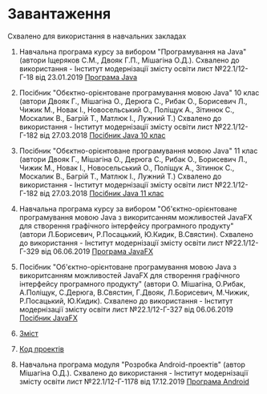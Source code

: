 # Завантаження

Схвалено для використання в навчальних закладах

1. Навчальна програма курсу за вибором "Програмування на Java" (автори Іщеряков С.М., Двояк Г.П., Мішагіна О.Д.). Схвалено до використання - Інститут модернізації змісту освіти лист №22.1/12-Г-18 від 23.01.2019 [Програма Java](https://github.com/atmp-if/javafx/releases/latest/download/Java.docx) 

2. Посібник "Обєктно-орієнтоване програмування мовою Java" 10 клас (автори Двояк Г., Мішагіна О., Дерюга С., Рибак О., Борисевич Л., Чижик М., Новак І., Новосельський О., Поліщук А., Зітинюк С., Москалик В., Багрій Т., Матлюк І., Лужний Т.) Схвалено до використання - Інститут модернізації змісту освіти лист №22.1/12-Г-182 від 27.03.2018 [Посібник Java 10 клас](https://github.com/atmp-if/javafx/releases/latest/download/Java.10.pdf) 

3. Посібник "Обєктно-орієнтоване програмування мовою Java" 11 клас (автори Двояк Г., Мішагіна О., Дерюга С., Рибак О., Борисевич Л., Чижик М., Новак І., Новосельський О., Поліщук А., Зітинюк С., Москалик В., Багрій Т., Матлюк І., Лужний Т.) Схвалено до використання - Інститут модернізації змісту освіти лист №22.1/12-Г-182 від 27.03.2018 [Посібник Java 11 клас](https://github.com/atmp-if/javafx/releases/latest/download/Java.11.pdf) 

4. Навчальна програма курсу за вибором "Об'єктно-орієнтоване програмування мовою Java з викоритсанням можливостей JavaFX для створення графічного інтерфейсу програмного продукту" (автори Л.Борисевич, Р.Посацький, Ю.Кидик, В.Свястин). Схвалено до використання - Інститут модернізації змісту освіти лист №22.1/12-Г-329 від 06.06.2019
[Програма JavaFX](https://github.com/atmp-if/javafx/releases/latest/download/JavaFX.docx) 

5. Посібник "Об'єктно-орієнтоване програмування мовою Java з викоритсанням можливостей JavaFX для створення графічного інтерфейсу програмного продукту" (автори О. Мішагіна, О.Рибак, А.Поліщук, С.Дерюга, В.Свястин, Г.Двояк,  Л.Борисевич, М.Чижик, Р.Посацький, Ю.Кидик). Схвалено до використання - Інститут модернізації змісту освіти лист №22.1/12-Г-327 від 06.06.2019 [Посібник JavaFX](https://github.com/atmp-if/javafx/releases/latest/download/JavaFX.pdf) 

6. [Зміст](read.md)

7. [Код проектів](https://github.com/atmp-if/javafx/archive/project.zip)

8. Навчальна програма модуля "Розробка Android-проектів" (автор Мішагіна О.Д.). Схвалено до використання - Інститут модернізації змісту освіти лист №22.1/12-Г-1178 від 17.12.2019 [Програма Android](https://github.com/atmp-if/javafx/releases/latest/download/Android.doc) 
